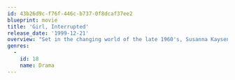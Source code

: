 ```yaml
---
id: 43b26d9c-f76f-446c-b737-0f8dcaf37ee2
blueprint: movie
title: 'Girl, Interrupted'
release_date: '1999-12-21'
overview: "Set in the changing world of the late 1960's, Susanna Kaysen's prescribed \"short rest\" from a psychiatrist she had met only once becomes a strange, unknown journey into Alice's Wonderland, where she struggles with the thin line between normal and crazy. Susanna soon realizes how hard it is to get out once she has been committed, and she ultimately has to choose between the world of people who belong inside or the difficult world of reality outside."
genres:
  -
    id: 18
    name: Drama
---
```

